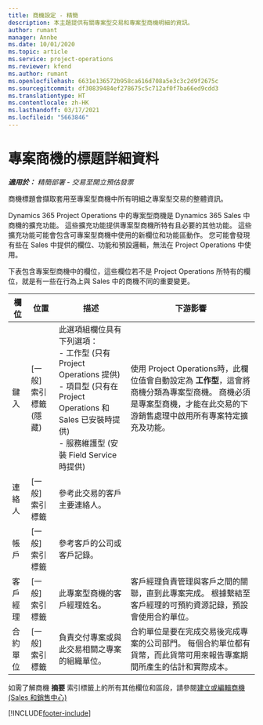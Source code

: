 ```yaml
---
title: 商機設定 - 精簡
description: 本主題提供有關專案型交易和專案型商機明細的資訊。
author: rumant
manager: Annbe
ms.date: 10/01/2020
ms.topic: article
ms.service: project-operations
ms.reviewer: kfend
ms.author: rumant
ms.openlocfilehash: 6631e136572b958ca616d708a5e3c3c2d9f2675c
ms.sourcegitcommit: df30839484ef278675c5c712af0f7ba66ed9cdd3
ms.translationtype: HT
ms.contentlocale: zh-HK
ms.lasthandoff: 03/17/2021
ms.locfileid: "5663846"
---
```

# <a name="header-details-for-project-opportunities"></a>專案商機的標題詳細資料

_**適用於：** 精簡部署 - 交易至開立預估發票_

商機標題會擷取套用至專案型商機中所有明細之專案型交易的整體資訊。

Dynamics 365 Project Operations 中的專案型商機是 Dynamics 365 Sales 中商機的擴充功能。 這些擴充功能提供專案型商機所特有且必要的其他功能。 這些擴充功能可能會包含可專案型商機中使用的新欄位和功能區動作。 您可能會發現有些在 Sales 中提供的欄位、功能和預設邏輯，無法在 Project Operations 中使用。

下表包含專案型商機中的欄位，這些欄位若不是 Project Operations 所特有的欄位，就是有一些在行為上與 Sales 中的商機不同的重要變更。

| **欄位** | **位置** | **描述** | **下游影響** |
| --- | --- | --- | --- |
| 鍵入 | [一般] 索引標籤 (隱藏) | 此選項組欄位具有下列選項：</br>- 工作型 (只有 Project Operations 提供)</br>- 項目型 (只有在 Project Operations 和 Sales 已安裝時提供)</br>- 服務維護型 (安裝 Field Service 時提供) | 使用 Project Operations時，此欄位值會自動設定為 **工作型**，這會將商機分類為專案型商機。 商機必須是專案型商機，才能在此交易的下游銷售處理中啟用所有專案特定擴充及功能。 |
| 連絡人 | [一般] 索引標籤 | 參考此交易的客戶主要連絡人。 | |
| 帳戶 | [一般] 索引標籤 | 參考客戶的公司或客戶記錄。 | |
| 客戶經理 | [一般] 索引標籤 | 此專案型商機的客戶經理姓名。 | 客戶經理負責管理與客戶之間的關聯，直到此專案完成。 根據繫結至客戶經理的可預約資源記錄，預設會使用合約單位。 |
| 合約單位 | [一般] 索引標籤 | 負責交付專案或與此交易相關之專案的組織單位。 | 合約單位是要在完成交易後完成專案的公司部門。 每個合約單位都有貨幣，而此貨幣可用來報告專案期間所產生的估計和實際成本。 |

如需了解商機 **摘要** 索引標籤上的所有其他欄位和區段，請參閱[建立或編輯商機 (Sales 和銷售中心)](https://docs.microsoft.com/dynamics365/sales-enterprise/create-edit-opportunity-sales)


[!INCLUDE[footer-include](../../includes/footer-banner.md)]
